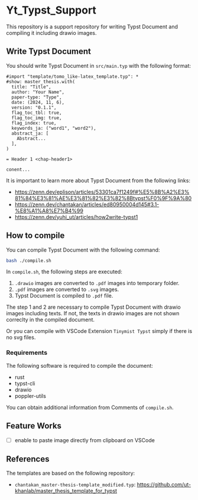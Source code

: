 # Yt_Typst_Support

This repository is a support repository for writing Typst Document and compiling it including drawio images.

## Write Typst Document

You should write Typst Document in `src/main.typ` with the following format:

```typst
#import "template/tomo_like-latex_template.typ": *
#show: master_thesis.with(
  title: "Title",
  author: "Your Name",
  paper-type: "Type",
  date: (2024, 11, 6),
  version: "0.1.1",
  flag_toc_tbl: true,
  flag_toc_img: true, 
  flag_index: true,
  keywords_ja: ("word1", "word2"),
  abstract_ja: [
    Abstract...
  ],
)

= Header 1 <chap-header1>

conent...
```

It is important to learn more about Typst Document from the following links:

- https://zenn.dev/eplison/articles/53301ca7f1249f#%E5%8B%A2%E3%81%84%E3%81%AE%E3%81%82%E3%82%8Btypst%F0%9F%9A%80
- https://zenn.dev/chantakan/articles/ed80950004d145#3.1-%E8%A1%A8%E7%B4%99
- https://zenn.dev/yuhi_ut/articles/how2write-typst1

## How to compile

You can compile Typst Document with the following command:

```bash
bash ./compile.sh
```

In `compile.sh`, the following steps are executed:
1. `.drawio` images are converted to `.pdf` images into temporary folder.
2. `.pdf` images are converted to `.svg` images.
3. Typst Document is compiled to `.pdf` file.

The step 1 and 2 are necessary to compile Typst Document with drawio images including texts. If not, the texts in drawio images are not shown correclty in the compiled document.

Or you can compile with VSCode Extension `Tinymist Typst` simply if there is no svg files.


### Requirements

The following software is required to compile the document:

- rust
- typst-cli
- drawio
- poppler-utils

You can obtain additional information from Comments of `compile.sh`.

## Feature Works

- [ ] enable to paste image directly from clipboard on VSCode

## References

The templates are based on the following repository:

- `chantakan_master-thesis-template_modified.typ`: https://github.com/ut-khanlab/master_thesis_template_for_typst

